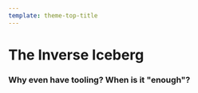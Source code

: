 ```yaml
---
template: theme-top-title
---
```


# The Inverse Iceberg

### Why even have tooling?  When is it "enough"?